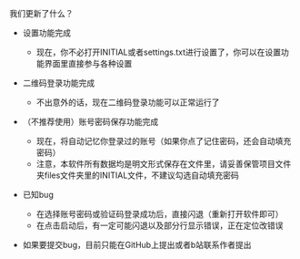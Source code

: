 我们更新了什么？

* 设置功能完成
  * 现在，你不必打开INITIAL或者settings.txt进行设置了，你可以在设置功能界面里直接参与各种设置


* 二维码登录功能完成
  * 不出意外的话，现在二维码登录功能可以正常运行了


* （不推荐使用）账号密码保存功能完成
  * 现在，将自动记忆你登录过的账号（如果你点了记住密码，还会自动填充密码）
  * 注意，本软件所有数据均是明文形式保存在文件里，请妥善保管项目文件夹files文件夹里的INITIAL文件，不建议勾选自动填充密码


* 已知bug
  * 在选择账号密码或验证码登录成功后，直接闪退（重新打开软件即可）
  * 在点击启动后，有一定可能闪退以及部分行显示错误，正在定位改错误


* 如果要提交bug，目前只能在GitHub上提出或者b站联系作者提出